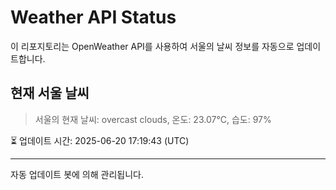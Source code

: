 
# Weather API Status

이 리포지토리는 OpenWeather API를 사용하여 서울의 날씨 정보를 자동으로 업데이트합니다.

## 현재 서울 날씨
> 서울의 현재 날씨: overcast clouds, 온도: 23.07°C, 습도: 97%

⏳ 업데이트 시간: 2025-06-20 17:19:43 (UTC)

---
자동 업데이트 봇에 의해 관리됩니다.
